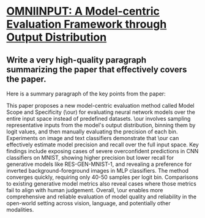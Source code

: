 # [OMNIINPUT: A Model-centric Evaluation Framework through Output   Distribution](https://arxiv.org/abs/2312.03291)

## Write a very high-quality paragraph summarizing the paper that effectively covers the paper.

 Here is a summary paragraph of the key points from the paper:

This paper proposes a new model-centric evaluation method called Model Scope and Specificity (\our) for evaluating neural network models over the entire input space instead of predefined datasets. \our involves sampling representative inputs from the model's output distribution, binning them by logit values, and then manually evaluating the precision of each bin. Experiments on image and text classifiers demonstrate that \our can effectively estimate model precision and recall over the full input space. Key findings include exposing cases of severe overconfident predictions in CNN classifiers on MNIST, showing higher precision but lower recall for generative models like RES-GEN-MNIST-1, and revealing a preference for inverted background-foreground images in MLP classifiers. The method converges quickly, requiring only 40-50 samples per logit bin. Comparisons to existing generative model metrics also reveal cases where those metrics fail to align with human judgement. Overall, \our enables more comprehensive and reliable evaluation of model quality and reliability in the open-world setting across vision, language, and potentially other modalities.
